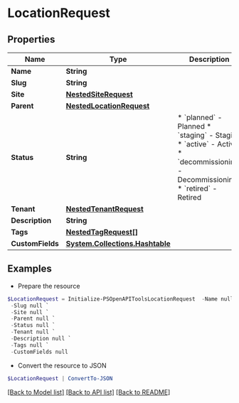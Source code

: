 # LocationRequest
## Properties

Name | Type | Description | Notes
------------ | ------------- | ------------- | -------------
**Name** | **String** |  | 
**Slug** | **String** |  | 
**Site** | [**NestedSiteRequest**](NestedSiteRequest.md) |  | 
**Parent** | [**NestedLocationRequest**](NestedLocationRequest.md) |  | [optional] 
**Status** | **String** | * &#x60;planned&#x60; - Planned * &#x60;staging&#x60; - Staging * &#x60;active&#x60; - Active * &#x60;decommissioning&#x60; - Decommissioning * &#x60;retired&#x60; - Retired | [optional] 
**Tenant** | [**NestedTenantRequest**](NestedTenantRequest.md) |  | [optional] 
**Description** | **String** |  | [optional] 
**Tags** | [**NestedTagRequest[]**](NestedTagRequest.md) |  | [optional] 
**CustomFields** | [**System.Collections.Hashtable**](AnyType.md) |  | [optional] 

## Examples

- Prepare the resource
```powershell
$LocationRequest = Initialize-PSOpenAPIToolsLocationRequest  -Name null `
 -Slug null `
 -Site null `
 -Parent null `
 -Status null `
 -Tenant null `
 -Description null `
 -Tags null `
 -CustomFields null
```

- Convert the resource to JSON
```powershell
$LocationRequest | ConvertTo-JSON
```

[[Back to Model list]](../README.md#documentation-for-models) [[Back to API list]](../README.md#documentation-for-api-endpoints) [[Back to README]](../README.md)

